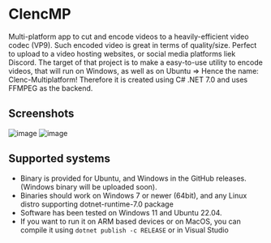 # ClencMP
Multi-platform app to cut and encode videos to a heavily-efficient video codec (VP9). Such encoded video is great in terms of quality/size. Perfect to upload to a video hosting websites, or social media platforms liek Discord.
The target of that project is to make a easy-to-use utility to encode videos, that will run on Windows, as well as on Ubuntu => Hence the name: Clenc-Multiplatform!
Therefore it is created using C# .NET 7.0 and uses FFMPEG as the backend.

## Screenshots
![image](https://github.com/dpho3n1x/ClencMP/assets/57898662/f268277d-629d-4ff7-94d3-8143ca8e1035)
![image](https://github.com/dpho3n1x/ClencMP/assets/57898662/6f275c37-577c-4d88-a137-32c54425084f)

## Supported systems
- Binary is provided for Ubuntu, and Windows in the GitHub releases. (Windows binary will be uploaded soon).
- Binaries should work on Windows 7 or newer (64bit), and any Linux distro supporting dotnet-runtime-7.0 package
- Software has been tested on Windows 11 and Ubuntu 22.04.
- If you want to run it on ARM based devices or on MacOS, you can compile it using `dotnet publish -c RELEASE` or in Visual Studio
